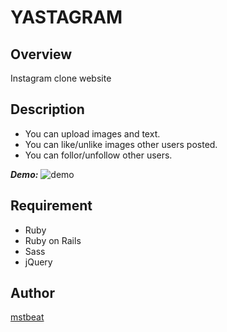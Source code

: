 # YASTAGRAM

## Overview
Instagram clone website

## Description
- You can upload images and text.
- You can like/unlike images other users posted.
- You can follor/unfollow other users.

***Demo:***
![demo](https://gyazo.com/ec2d3c48f5571a3fa6422f32b1fd5368/raw)

## Requirement
- Ruby
- Ruby on Rails
- Sass
- jQuery

## Author
[mstbeat](https://github.com/mstbeat)
